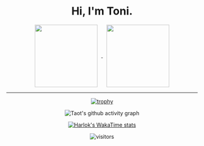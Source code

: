 <h1 align="center"> Hi, I'm Toni. </h1>

<div align="center">

<a href="https://github.com/anuraghazra/github-readme-stats">
  <img height="165" align="center" style="margin: 0 10px" src="https://github-readme-stats.vercel.app/api?username=ToniXWD&show_icons=true&theme=radical" />
</a>

<a href="https://github.com/anuraghazra/github-readme-stats">
  <img height="165" align="center" style="margin: 0 10px" src="https://github-readme-stats.vercel.app/api/top-langs/?username=ToniXWD&&theme=radical&size_weight=1&count_weight=0&langs_count=8&layout=compact&card_width=450" />
</a>

---

[![trophy](https://github-profile-trophy.vercel.app/?username=ToniXWD&row=1&margin-w=10&theme=dark_lover)](https://github.com/ryo-ma/github-profile-trophy)

![Taot's github activity graph](https://github-readme-activity-graph.vercel.app/graph?username=ToniXWD&theme=xcode)

[![Harlok's WakaTime stats](https://github-readme-stats.vercel.app/api/wakatime?username=ToniXWD)](https://github.com/anuraghazra/github-readme-stats)

![visitors](https://visitor-badge.glitch.me/badge?page_id=ToniXWD&left_color=green&right_color=red)

</div>
